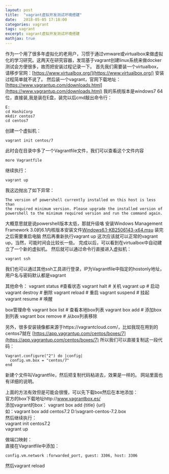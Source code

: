 ```yaml
---
layout: post
title:  "vagrant虚拟开发测试环境搭建"
date:   2018-05-05 17:18:00
categories: vagrant
tags: vagrant
excerpt: vagrant虚拟开发测试环境搭建
mathjax: true
---
```


作为一个用了很多年虚拟化的老用户，习惯于通过vmware或virtualbox来做虚拟化的学习研究。这两天在研究容器，发现基于vagrant创建linux系统来做docker测试会方便很多，故而把安装过程记录一下。
首先我们需要装一个virtualbox，
请移步官网：[https://www.virtualbox.org/](https://www.virtualbox.org/)
安装过程简单就不说了。
然后装一个vagrant，官网下载地址：[https://www.vagrantup.com/downloads.html](https://www.vagrantup.com/downloads.html)
我的系统版本是windows7 64位，直接装,我是装在E盘，装完以后cmd敲出命令行：
```
E:
cd HashiCorp
mkdir centos7
cd centos7
```

创建一个虚拟机：
```
vagrant init centos/7
```

此时会在目录中多了一个Vagrantfile文件，我们可以查看这个文件内容
```
more Vagrantfile
```

继续执行：
```
vagrant up
```
我这边抛出了如下异常：
```
The version of powershell currently installed on this host is less than
the required minimum version. Please upgrade the installed version of
powershell to the minimum required version and run the command again.
```
大概意思就是说powershell版本太低，那就升级咯
安装Windows Management Framework 3.0的6.1内核版本安装文件[Windows6.1-KB2506143-x64.msu](http://download.microsoft.com/download/E/7/6/E76850B8-DA6E-4FF5-8CCE-A24FC513FD16/Windows6.1-KB2506143-x64.msu)
装完之后需要重启电脑
然后再重新执行vagrant up
这次应该就可以正常的vagrant up，当然，可能时间会比较长一些。
完成以后，可以看到在virtualbox中自动建立了一个新的虚拟机。
然后就可以通过命令行直接进入虚拟机：
```
vagrant ssh
```
我们也可以通过其他ssh工具进行登录，IP为Vagrantfile中指定的hostonly地址，用户名与密码默认都是vagrant   

其他命令：
vagrant status  #查看状态
vagrant halt    # 关机
vagrant up      # 启动
vagrant destroy # 删除
vagrant reload  # 重启
vagrant suspend   # 挂起
vagrant resume    # 唤醒

box管理命令
vagrant box list    # 查看本地box列表
vagrant box add     # 添加box到列表
vagrant box remove  # 从box列表移除   

另外，很多安装镜像都来源于https://vagrantcloud.com/，比如我现在用到的centos7就在
[https://app.vagrantup.com/centos/boxes/7](https://app.vagrantup.com/centos/boxes/7)
所以我们可以直接复制这一段代码：
```
Vagrant.configure("2") do |config|
  config.vm.box = "centos/7"
end
```
新建个文件叫Vagrantfile，然后把复制代码粘进去，效果是一样的。
网站里面也有详细的说明。

上面的方法有效但是可能会很慢，可以先下载box然后在本地添加：  
官方的box下载地址http://www.vagrantbox.es/   
添加vagrant的box： vagrant box add {title} {url}   
如：vagrant box add centos7.2 D:\vagrant-centos-7.2.box   
然后继续执行：   
vagrant init centos7.2   
vagrant up   

做端口映射：   
直接在Vagrantfile中添加：  
```
config.vm.network :forwarded_port, guest: 3306, host: 3306  
```
然后vagrant reload



